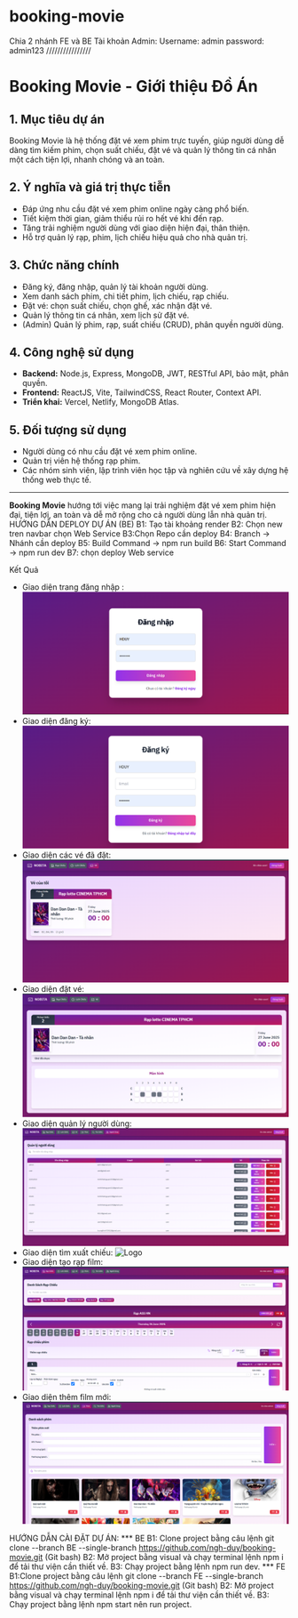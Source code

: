 # booking-movie
Chia 2 nhánh FE và BE
Tài khoản Admin:
Username: admin
password: admin123
////////////////
# Booking Movie - Giới thiệu Đồ Án

## 1. Mục tiêu dự án
Booking Movie là hệ thống đặt vé xem phim trực tuyến, giúp người dùng dễ dàng tìm kiếm phim, chọn suất chiếu, đặt vé và quản lý thông tin cá nhân một cách tiện lợi, nhanh chóng và an toàn.

## 2. Ý nghĩa và giá trị thực tiễn
- Đáp ứng nhu cầu đặt vé xem phim online ngày càng phổ biến.
- Tiết kiệm thời gian, giảm thiểu rủi ro hết vé khi đến rạp.
- Tăng trải nghiệm người dùng với giao diện hiện đại, thân thiện.
- Hỗ trợ quản lý rạp, phim, lịch chiếu hiệu quả cho nhà quản trị.

## 3. Chức năng chính
- Đăng ký, đăng nhập, quản lý tài khoản người dùng.
- Xem danh sách phim, chi tiết phim, lịch chiếu, rạp chiếu.
- Đặt vé: chọn suất chiếu, chọn ghế, xác nhận đặt vé.
- Quản lý thông tin cá nhân, xem lịch sử đặt vé.
- (Admin) Quản lý phim, rạp, suất chiếu (CRUD), phân quyền người dùng.

## 4. Công nghệ sử dụng
- **Backend:** Node.js, Express, MongoDB, JWT, RESTful API, bảo mật, phân quyền.
- **Frontend:** ReactJS, Vite, TailwindCSS, React Router, Context API.
- **Triển khai:** Vercel, Netlify, MongoDB Atlas.

## 5. Đối tượng sử dụng
- Người dùng có nhu cầu đặt vé xem phim online.
- Quản trị viên hệ thống rạp phim.
- Các nhóm sinh viên, lập trình viên học tập và nghiên cứu về xây dựng hệ thống web thực tế.

---
**Booking Movie** hướng tới việc mang lại trải nghiệm đặt vé xem phim hiện đại, tiện lợi, an toàn và dễ mở rộng cho cả người dùng lẫn nhà quản trị. 
HƯỚNG DẪN DEPLOY DỰ ÁN (BE)
B1: Tạo tài khoảng render
B2: Chọn new tren navbar chọn Web Service
B3:Chọn Repo cần deploy
B4: Branch -> Nhánh cần deploy
B5: Build Command -> npm run build
B6: Start Command -> npm run dev
B7: chọn deploy Web service

Kết Quả 
- Giao diện trang đăng nhập :
  ![Logo](https://github.com/ngh-duy/booking-movie/blob/master/public/dangnhap.png)
- Giao diện đăng ký:
 ![Logo](https://github.com/ngh-duy/booking-movie/blob/master/public/dangky.png)
- Giao diện các vé đã đặt:
  ![Logo](https://github.com/ngh-duy/booking-movie/blob/master/public/GiaoDienCacVeDaDat.png)
- Giao diện đặt vé:
  ![Logo](https://github.com/ngh-duy/booking-movie/blob/master/public/GiaoDienDatVe.png)
- Giao diện quản lý người dùng:
  ![Logo](https://github.com/ngh-duy/booking-movie/blob/master/public/GiaoDienQuanLyNguoiDUng.png)
- Giao diện tìm xuất chiếu:
  ![Logo](https://github.com/ngh-duy/booking-movie/blob/master/public/GiaDientimXuatChieu.png)
- Giao diện tạo rạp film:
  ![Logo](https://github.com/ngh-duy/booking-movie/blob/master/public/giaodienTaoRapPhim.png)
- Giao diện thêm film mới:
  ![Logo](https://github.com/ngh-duy/booking-movie/blob/master/public/themFilmMoi.png)

HƯỚNG DẪN CÀI ĐẶT DỰ ÁN: 
*** BE 
B1: Clone project bằng câu lệnh git clone --branch BE --single-branch https://github.com/ngh-duy/booking-movie.git (Git bash) 
B2: Mở project bằng visual và chạy terminal lệnh npm i để tải thư viện cần thiết về. 
B3: Chạy project bằng lệnh npm run dev. 
*** FE 
B1:Clone project bằng câu lệnh git clone --branch FE --single-branch https://github.com/ngh-duy/booking-movie.git (Git bash) 
B2: Mở project bằng visual và chạy terminal lệnh npm i để tải thư viện cần thiết về. 
B3: Chạy project bằng lệnh npm start nên run project. 
